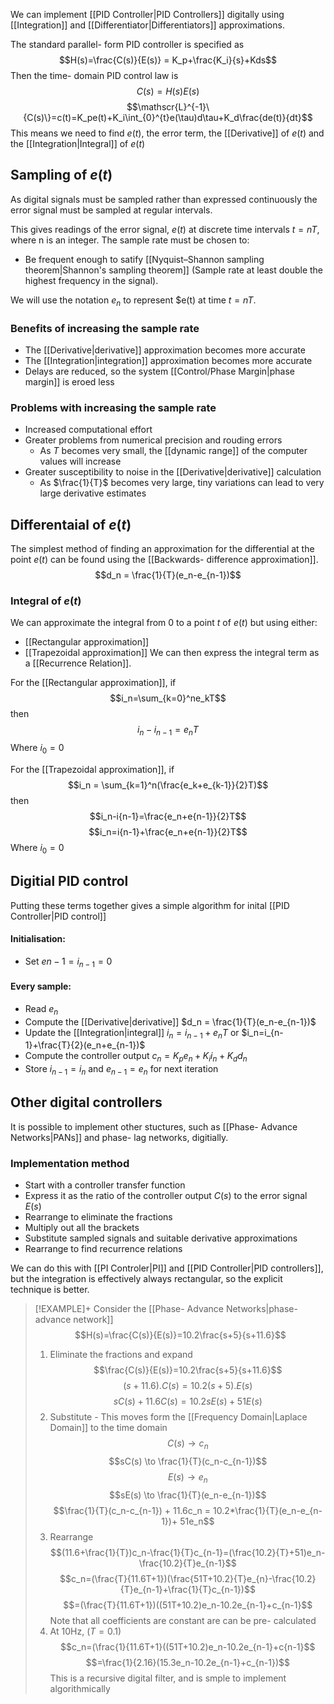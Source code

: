 We can implement [[PID Controller|PID Controllers]] digitally using [[Integration]] and [[Differentiator|Differentiators]] approximations.

The standard parallel- form PID controller is specified as
$$H(s)=\frac{C(s)}{E(s)} = K_p+\frac{K_i}{s}+Kds$$
Then the time- domain PID control law is
$$C(s)=H(s)E(s)$$
$$\mathscr{L}^{-1}\{C(s)\}=c(t)=K_pe(t)+K_i\int_{0}^{t}e(\tau)d\tau+K_d\frac{de(t)}{dt}$$
This means we need to find $e(t)$, the error term, the [[Derivative]] of $e(t)$ and the [[Integration|Integral]] of $e(t)$

## Sampling of $e(t)$
As digital signals must be sampled rather than expressed continuously the error signal must be sampled at regular intervals.

This gives readings of the error signal, $e(t)$ at discrete time intervals $t=nT$, where n is an integer.
The sample rate must be chosen to:
- Be frequent enough to satify [[Nyquist–Shannon sampling theorem|Shannon's sampling theorem]] (Sample rate at least double the highest frequency in the signal).

We will use the notation $e_n$ to represent $e(t) at time $t=nT$.

### Benefits of increasing the sample rate
- The [[Derivative|derivative]] approximation becomes more accurate
- The [[Integration|integration]] approximation becomes more accurate
- Delays are reduced, so the system [[Control/Phase Margin|phase margin]] is eroed less
### Problems with increasing the sample rate
- Increased computational effort
- Greater problems from numerical precision and rouding errors
	- As $T$ becomes very small, the [[dynamic range]] of the computer values will increase
- Greater susceptibility to noise in the [[Derivative|derivative]] calculation
	- As $\frac{1}{T}$ becomes very large, tiny variations can lead to very large derivative estimates

## Differentaial of $e(t)$
The simplest method of finding an approximation for the differential at the point $e(t)$ can be found using the [[Backwards- difference approximation]].
$$d_n = \frac{1}{T}(e_n-e_{n-1})$$

### Integral of $e(t)$
We can approximate the integral from $0$ to a point $t$ of $e(t)$ but using either:
- [[Rectangular approximation]]
- [[Trapezoidal approximation]]
We can then express the integral term as a [[Recurrence Relation]].

For the [[Rectangular approximation]], if 
$$i_n=\sum_{k=0}^ne_kT$$
then
$$i_n-i_{n-1}=e_nT$$
Where $i_0 = 0$

For the [[Trapezoidal approximation]], if
$$i_n = \sum_{k=1}^n(\frac{e_k+e_{k-1}}{2}T)$$
then
$$i_n-i{n-1}=\frac{e_n+e{n-1}}{2}T$$
$$i_n=i{n-1}+\frac{e_n+e{n-1}}{2}T$$
Where $i_0=0$

## Digitial PID control
Putting these terms together gives a simple algorithm for inital [[PID Controller|PID control]]
#### Initialisation:
- Set $e{n-1}=i_{n-1}=0$
#### Every sample:
- Read $e_n$
- Compute the [[Derivative|derivative]] $d_n = \frac{1}{T}(e_n-e_{n-1})$
- Update the [[Integration|integral]] $i_n=i_{n-1} + e_nT$ or $i_n=i_{n-1}+\frac{T}{2}(e_n+e_{n-1})$
- Compute the controller output $c_n=K_pe_n+K_ii_n+K_dd_n$
- Store $i_{n-1}=i_n$ and $e_{n-1}=e_n$ for next iteration

## Other digital controllers
It is possible to implement other stuctures, such as [[Phase- Advance Networks|PANs]] and phase- lag networks, digitially.

### Implementation method
- Start with a controller transfer function
- Express it as the ratio of the controller output $C(s$) to the error signal $E(s)$
- Rearrange to eliminate the fractions
- Multiply out all the brackets
- Substitute sampled signals and suitable derivative approximations
- Rearrange to find recurrence relations

We can do this with [[PI Controler|PI]] and [[PID Controller|PID controllers]], but the integration is effectively always rectangular, so the explicit technique is better.

>[!EXAMPLE]+
>Consider the [[Phase- Advance Networks|phase- advance network]]
>$$H(s)=\frac{C(s)}{E(s)}=10.2\frac{s+5}{s+11.6}$$
>
>1) Eliminate the fractions and expand
>   $$\frac{C(s)}{E(s)}=10.2\frac{s+5}{s+11.6}$$
>   $$(s+11.6).C(s) = 10.2(s+5).E(s)$$
>   $$sC(s) + 11.6C(s) = 10.2sE(s) + 51E(s)$$
> 2) Substitute - This moves form the [[Frequency Domain|Laplace Domain]] to the time domain
>    $$C(s) \to c_n$$
>$$sC(s) \to \frac{1}{T}(c_n-c_{n-1})$$
>$$E(s) \to e_n$$
>$$sE(s) \to \frac{1}{T}(e_n-e_{n-1})$$
> $$\frac{1}{T}(c_n-c_{n-1}) + 11.6c_n = 10.2*\frac{1}{T}(e_n-e_{n-1})+ 51e_n$$
> 3) Rearrange
> $$(11.6+\frac{1}{T})c_n-\frac{1}{T}c_{n-1}=(\frac{10.2}{T}+51)e_n-\frac{10.2}{T}e_{n-1}$$
> $$c_n=(\frac{T}{11.6T+1})(\frac{51T+10.2}{T}e_{n}-\frac{10.2}{T}e_{n-1}+\frac{1}{T}c_{n-1})$$
> $$=(\frac{T}{11.6T+1})((51T+10.2)e_n-10.2e_{n-1}+c_{n-1}$$
> Note that all coefficients are constant are can be pre- calculated
> 4) At 10Hz, $(T=0.1)$
> $$c_n=(\frac{1}{11.6T+1}((51T+10.2)e_n-10.2e_{n-1}+c{n-1}$$
> $$=\frac{1}{2.16}(15.3e_n-10.2e_{n-1}+c_{n-1})$$
> This is a recursive digital filter, and is smple to implement algorithmically
> 




